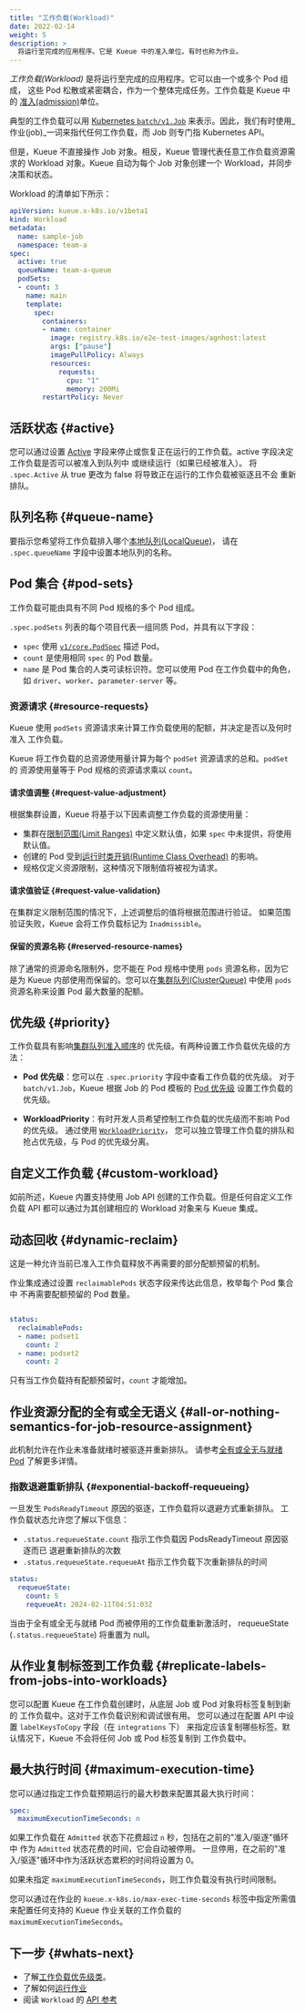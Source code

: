 ```yaml
---
title: "工作负载(Workload)"
date: 2022-02-14
weight: 5
description: >
  将运行至完成的应用程序。它是 Kueue 中的准入单位。有时也称为作业。
---
```


_工作负载(Workload)_ 是将运行至完成的应用程序。它可以由一个或多个 Pod 组成，
这些 Pod 松散或紧密耦合，作为一个整体完成任务。工作负载是 Kueue 中的
[准入(admission)](/docs/concepts#admission)单位。

典型的工作负载可以用
[Kubernetes `batch/v1.Job`](https://kubernetes.io/docs/concepts/workloads/controllers/job/)
来表示。因此，我们有时使用_作业(job)_一词来指代任何工作负载，而 Job 则专门指
Kubernetes API。

但是，Kueue 不直接操作 Job 对象。相反，Kueue 管理代表任意工作负载资源需求的
Workload 对象。Kueue 自动为每个 Job 对象创建一个 Workload，并同步决策和状态。

Workload 的清单如下所示：

```yaml
apiVersion: kueue.x-k8s.io/v1beta1
kind: Workload
metadata:
  name: sample-job
  namespace: team-a
spec:
  active: true
  queueName: team-a-queue
  podSets:
  - count: 3
    name: main
    template:
      spec:
        containers:
        - name: container
          image: registry.k8s.io/e2e-test-images/agnhost:latest
          args: ["pause"]
          imagePullPolicy: Always
          resources:
            requests:
              cpu: "1"
              memory: 200Mi
        restartPolicy: Never
```

## 活跃状态 {#active}

您可以通过设置 [Active](/docs/reference/kueue.v1beta1#kueue-x-k8s-io-v1beta1-WorkloadSpec)
字段来停止或恢复正在运行的工作负载。active 字段决定工作负载是否可以被准入到队列中
或继续运行（如果已经被准入）。
将 `.spec.Active` 从 true 更改为 false 将导致正在运行的工作负载被驱逐且不会
重新排队。

## 队列名称 {#queue-name}

要指示您希望将工作负载排入哪个[本地队列(LocalQueue)](/docs/concepts/local_queue)，
请在 `.spec.queueName` 字段中设置本地队列的名称。

## Pod 集合 {#pod-sets}

工作负载可能由具有不同 Pod 规格的多个 Pod 组成。

`.spec.podSets` 列表的每个项目代表一组同质 Pod，并具有以下字段：

- `spec` 使用 [`v1/core.PodSpec`](https://kubernetes.io/docs/reference/kubernetes-api/workload-resources/pod-v1/#PodSpec)
  描述 Pod。
- `count` 是使用相同 `spec` 的 Pod 数量。
- `name` 是 Pod 集合的人类可读标识符。您可以使用 Pod 在工作负载中的角色，
  如 `driver`、`worker`、`parameter-server` 等。

### 资源请求 {#resource-requests}

Kueue 使用 `podSets` 资源请求来计算工作负载使用的配额，并决定是否以及何时准入
工作负载。

Kueue 将工作负载的总资源使用量计算为每个 `podSet` 资源请求的总和。`podSet` 的
资源使用量等于 Pod 规格的资源请求乘以 `count`。

#### 请求值调整 {#request-value-adjustment}

根据集群设置，Kueue 将基于以下因素调整工作负载的资源使用量：

- 集群在[限制范围(Limit Ranges)](https://kubernetes.io/docs/concepts/policy/limit-range/)
  中定义默认值，如果 `spec` 中未提供，将使用默认值。
- 创建的 Pod 受到[运行时类开销(Runtime Class Overhead)](https://kubernetes.io/docs/concepts/scheduling-eviction/pod-overhead/)
  的影响。
- 规格仅定义资源限制，这种情况下限制值将被视为请求。

#### 请求值验证 {#request-value-validation}

在集群定义限制范围的情况下，上述调整后的值将根据范围进行验证。
如果范围验证失败，Kueue 会将工作负载标记为 `Inadmissible`。

#### 保留的资源名称 {#reserved-resource-names}

除了通常的资源命名限制外，您不能在 Pod 规格中使用 `pods` 资源名称，因为它是为
Kueue 内部使用而保留的。您可以在[集群队列(ClusterQueue)](/docs/concepts/cluster_queue#resources)
中使用 `pods` 资源名称来设置 Pod 最大数量的配额。

## 优先级 {#priority}

工作负载具有影响[集群队列准入顺序](/docs/concepts/cluster_queue#queueing-strategy)的
优先级。有两种设置工作负载优先级的方法：

- **Pod 优先级**：您可以在 `.spec.priority` 字段中查看工作负载的优先级。
  对于 `batch/v1.Job`，Kueue 根据 Job 的 Pod 模板的
  [Pod 优先级](https://kubernetes.io/docs/concepts/scheduling-eviction/pod-priority-preemption/)
  设置工作负载的优先级。

- **WorkloadPriority**：有时开发人员希望控制工作负载的优先级而不影响 Pod 的优先级。
  通过使用 [`WorkloadPriority`](/docs/concepts/workload_priority_class)，
  您可以独立管理工作负载的排队和抢占优先级，与 Pod 的优先级分离。

## 自定义工作负载 {#custom-workload}

如前所述，Kueue 内置支持使用 Job API 创建的工作负载。但是任何自定义工作负载 API
都可以通过为其创建相应的 Workload 对象来与 Kueue 集成。

## 动态回收 {#dynamic-reclaim}

这是一种允许当前已准入工作负载释放不再需要的部分配额预留的机制。

作业集成通过设置 `reclaimablePods` 状态字段来传达此信息，枚举每个 Pod 集合中
不再需要配额预留的 Pod 数量。

```yaml

status:
  reclaimablePods:
  - name: podset1
    count: 2
  - name: podset2
    count: 2

```

只有当工作负载持有配额预留时，`count` 才能增加。

## 作业资源分配的全有或全无语义 {#all-or-nothing-semantics-for-job-resource-assignment}

此机制允许在作业未准备就绪时被驱逐并重新排队。
请参考[全有或全无与就绪 Pod](/docs/tasks/manage/setup_wait_for_pods_ready/)
了解更多详情。

### 指数退避重新排队 {#exponential-backoff-requeueing}

一旦发生 `PodsReadyTimeout` 原因的驱逐，工作负载将以退避方式重新排队。
工作负载状态允许您了解以下信息：

- `.status.requeueState.count` 指示工作负载因 PodsReadyTimeout 原因驱逐而已
  退避重新排队的次数
- `.status.requeueState.requeueAt` 指示工作负载下次重新排队的时间

```yaml
status:
  requeueState:
    count: 5
    requeueAt: 2024-02-11T04:51:03Z
```

当由于全有或全无与就绪 Pod 而被停用的工作负载重新激活时，
requeueState (`.status.requeueState`) 将重置为 null。

## 从作业复制标签到工作负载 {#replicate-labels-from-jobs-into-workloads}

您可以配置 Kueue 在工作负载创建时，从底层 Job 或 Pod 对象将标签复制到新的
工作负载中。这对于工作负载识别和调试很有用。
您可以通过在配置 API 中设置 `labelKeysToCopy` 字段（在 `integrations` 下）
来指定应该复制哪些标签。默认情况下，Kueue 不会将任何 Job 或 Pod 标签复制到
工作负载中。

## 最大执行时间 {#maximum-execution-time}

您可以通过指定工作负载预期运行的最大秒数来配置其最大执行时间：

```yaml
spec:
  maximumExecutionTimeSeconds: n
```

如果工作负载在 `Admitted` 状态下花费超过 `n` 秒，包括在之前的"准入/驱逐"循环中
作为 `Admitted` 状态花费的时间，它会自动被停用。
一旦停用，在之前的"准入/驱逐"循环中作为活跃状态累积的时间将设置为 0。

如果未指定 `maximumExecutionTimeSeconds`，则工作负载没有执行时间限制。

您可以通过在作业的 `kueue.x-k8s.io/max-exec-time-seconds` 标签中指定所需值
来配置任何支持的 Kueue 作业关联的工作负载的 `maximumExecutionTimeSeconds`。

## 下一步 {#whats-next}

- 了解[工作负载优先级类](/docs/concepts/workload_priority_class)。
- 了解如何[运行作业](/docs/tasks/run/jobs)
- 阅读 `Workload` 的 [API 参考](/docs/reference/kueue.v1beta1/#kueue-x-k8s-io-v1beta1-Workload)

